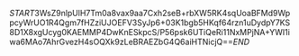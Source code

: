 $START$3WsZ9nlpUlH7Tm0a8vax9aa7Cxh2seB+rbXW5RK4sqUoaBFMd9WppcyWrUO1R4Qgm7fHZziUJOEFV3SyJp6+03K1bgb5HKqf64rzn1uDydpY7KS8D1X8xgUcyg0KAEMMP4DwKnESkpcS/P56psk6UTiQeRi11NxMPjNA+YWI1iwa6MAo7AhrGvezH4sOQXk9zLeBRAEZbG4Q6aiHTNicjQ==$END$